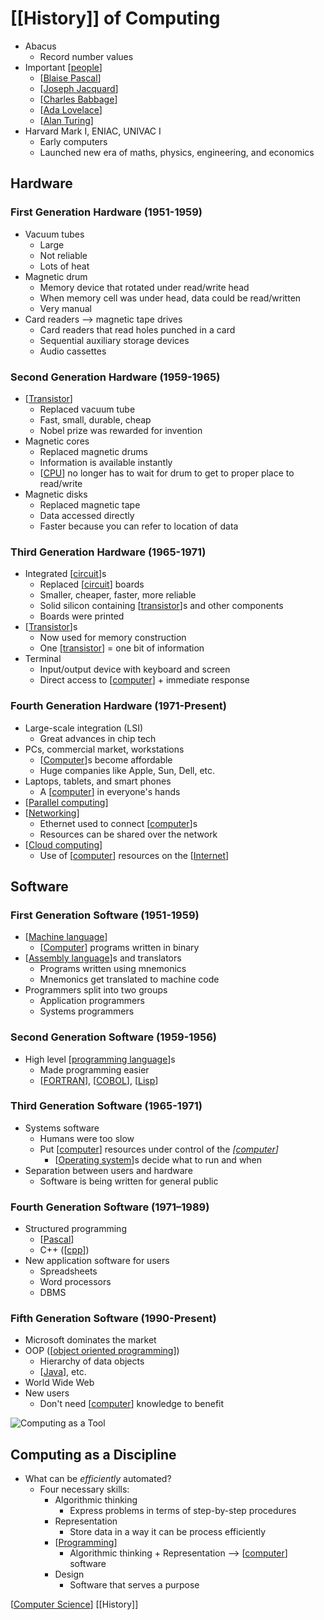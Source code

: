 # [[History]] of Computing

- Abacus
  - Record number values
- Important [[people]]
  - [[Blaise Pascal]]
  - [[Joseph Jacquard]]
  - [[Charles Babbage]]
  - [[Ada Lovelace]]
  - [[Alan Turing]]
- Harvard Mark I, ENIAC, UNIVAC I
  - Early computers
  - Launched new era of maths, physics, engineering, and economics

## Hardware

### First Generation Hardware (1951-1959)

- Vacuum tubes
  - Large
  - Not reliable
  - Lots of heat
- Magnetic drum
  - Memory device that rotated under read/write head
  - When memory cell was under head, data could be read/written
  - Very manual
- Card readers --> magnetic tape drives
  - Card readers that read holes punched in a card
  - Sequential auxiliary storage devices
  - Audio cassettes

### Second Generation Hardware (1959-1965)

- [[Transistor]]
  - Replaced vacuum tube
  - Fast, small, durable, cheap
  - Nobel prize was rewarded for invention
- Magnetic cores
  - Replaced magnetic drums
  - Information is available instantly
  - [[CPU]] no longer has to wait for drum to get to proper place to read/write
- Magnetic disks
  - Replaced magnetic tape
  - Data accessed directly
  - Faster because you can refer to location of data

### Third Generation Hardware (1965-1971)

- Integrated [[circuit]]s
  - Replaced [[circuit]] boards
  - Smaller, cheaper, faster, more reliable
  - Solid silicon containing [[transistor]]s and other components
  - Boards were printed
- [[Transistor]]s
  - Now used for memory construction
  - One [[transistor]] = one bit of information
- Terminal
  - Input/output device with keyboard and screen
  - Direct access to [[computer]] + immediate response

### Fourth Generation Hardware (1971-Present)

- Large-scale integration (LSI)
  - Great advances in chip tech
- PCs, commercial market, workstations
  - [[Computer]]s become affordable
  - Huge companies like Apple, Sun, Dell, etc.
- Laptops, tablets, and smart phones
  - A [[computer]] in everyone's hands
- [[Parallel computing]]
- [[Networking]]
  - Ethernet used to connect [[computer]]s
  - Resources can be shared over the network
- [[Cloud computing]]
  - Use of [[computer]] resources on the [[Internet]]

## Software

### First Generation Software (1951-1959)

- [[Machine language]]
  - [[Computer]] programs written in binary
- [[Assembly language]]s and translators
  - Programs written using mnemonics
  - Mnemonics get translated to machine code
- Programmers split into two groups
  - Application programmers
  - Systems programmers

### Second Generation Software (1959-1956)

- High level [[programming language]]s
  - Made programming easier
  - [[FORTRAN]], [[COBOL]], [[Lisp]]

### Third Generation Software (1965-1971)

- Systems software
  - Humans were too slow
  - Put [[computer]] resources under control of the _[[computer]]_
    - [[Operating system]]s decide what to run and when
- Separation between users and hardware
  - Software is being written for general public

### Fourth Generation Software (1971–1989)

- Structured programming
  - [[Pascal]]
  - C++ ([[cpp]])
- New application software for users
  - Spreadsheets
  - Word processors
  - DBMS

### Fifth Generation Software (1990-Present)

- Microsoft dominates the market
- OOP ([[object oriented programming]])
  - Hierarchy of data objects
  - [[Java]], etc.
- World Wide Web
- New users
  - Don't need [[computer]] knowledge to benefit

![Computing as a Tool](/assets/second-brain/2020-09-14-18-03-29.png)

## Computing as a Discipline

- What can be _efficiently_ automated?
  - Four necessary skills:
    - Algorithmic thinking
      - Express problems in terms of step-by-step procedures
    - Representation
      - Store data in a way it can be process efficiently
    - [[Programming]]
      - Algorithmic thinking + Representation --> [[computer]] software
    - Design
      - Software that serves a purpose

[[Computer Science]] [[History]]

[//begin]: # "Autogenerated link references for markdown compatibility"
[people]: people "People"
[Blaise Pascal]: blaise-pascal "Blaise Pascal"
[Joseph Jacquard]: joseph-jacquard "Joseph Jacquard"
[Charles Babbage]: charles-babbage "Charles Babbage"
[Ada Lovelace]: ada-lovelace "Ada Lovelace"
[Alan Turing]: alan-turing "Alan Turing"
[Transistor]: transistor "Transistor"
[CPU]: cpu "CPU (Central Processing Unit)"
[circuit]: circuit "Circuit"
[transistor]: transistor "Transistor"
[computer]: computer "Computer"
[Computer]: computer "Computer"
[Parallel computing]: parallel-computing "Parallel Computing"
[Networking]: networking "Networking"
[Cloud computing]: cloud-computing "Cloud Computing"
[Internet]: internet "Internet"
[Machine language]: machine-language "Machine Language"
[Assembly language]: assembly-language "Assembly Language"
[programming language]: programming-language "Programming Language"
[FORTRAN]: fortran "FORTRAN"
[COBOL]: cobol "COBOL"
[Lisp]: lisp "Lisp"
[Operating system]: operating-system "Operating System"
[Pascal]: pascal "Pascal"
[cpp]: cpp "C++"
[object oriented programming]: object-oriented-programming "Object Oriented Programming"
[Java]: java "Java"
[Programming]: programming "Programming"
[Computer Science]: computer-science "Computer Science"
[//end]: # "Autogenerated link references"